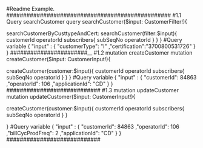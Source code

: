 #Readme
Example.
#################################################
#1.1 Query searchCustomer
query searchCustomer($input: CustomerFilter!){

  searchCustomerByCusttypeAndCert: searchCustomer(filter:$input){
      customerId
      operatorId
      subscribers{
         subSeqNo
         operatorId
      }
  }
}
#Query variable
{
  "input" : {
                "customerType": "I"
               ,"certification":"3700800531726"
           }
}
#######################__
#1.2 mutation createCustomer
mutation createCustomer($input: CustomerInput!){

  createCustomer(customer:$input){
      customerId
      operatorId
      subscribers{
         subSeqNo
         operatorId
      }
  } 
}
#Query variable
{
  "input" : {
                "customerId": 84863
               ,"operatorId": 106
               ,"applicationId": "CD"
           }
}
############################
#1.3 mutation updateCustomer
mutation updateCustomer($input: CustomerInput!){

  createCustomer(customer:$input){
      customerId
      operatorId
      subscribers{
         subSeqNo
         operatorId
      }
  }
  
}
#Query variable
{
  "input" : {
                "customerId": 84863
               ,"operatorId": 106
               ,"billCycProdFreq": 2
               ,"applicationId": "CD"
           }
}
############################
